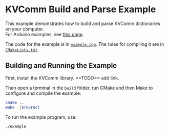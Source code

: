 # KVComm Build and Parse Example

This example demonstrates how to build and parse KVComm dictionaries on your
computer.  
For Arduino examples, see [this page](https://tttapa.github.io/Arduino-KVComm/Doxygen/examples.html).

The code for the example is in [`example.cpp`](example.cpp). The rules for 
compiling it are in [`CMakeLists.txt`](CMakeLists.txt).

## Building and Running the Example

First, install the KVComm library. ==TODO== add link.

Then open a terminal in the `build` folder, run CMake and then Make to configure
and compile the example:

```sh
cmake ..
make -j$(nproc)
```

To run the example program, use:

```sh
./example
```